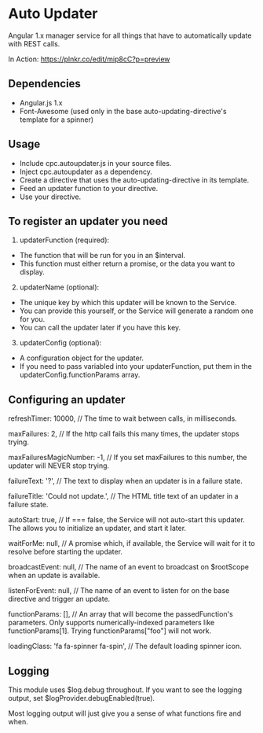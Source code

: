 # Auto Updater
Angular 1.x manager service for all things that have to automatically update with REST calls.

In Action: https://plnkr.co/edit/mip8cC?p=preview

## Dependencies
* Angular.js 1.x
* Font-Awesome (used only in the base auto-updating-directive's template for a spinner)

## Usage
* Include cpc.autoupdater.js in your source files.
* Inject cpc.autoupdater as a dependency.
* Create a directive that uses the auto-updating-directive in its template.
* Feed an updater function to your directive.
* Use your directive.

## To register an updater you need
1) updaterFunction (required):
* The function that will be run for you in an $interval.
* This function must either return a promise, or the data you want to display.

2) updaterName (optional): 
* The unique key by which this updater will be known to the Service.
* You can provide this yourself, or the Service will generate a random one for you.
* You can call the updater later if you have this key.

3) updaterConfig (optional):
* A configuration object for the updater. 
* If you need to pass variabled into your updaterFunction, put them in the updaterConfig.functionParams array.

## Configuring an updater
refreshTimer: 10000, // The time to wait between calls, in milliseconds.

maxFailures: 2, // If the http call fails this many times, the updater stops trying.

maxFailuresMagicNumber: -1, // If you set maxFailures to this number, the updater will NEVER stop trying.

failureText: '?', // The text to display when an updater is in a failure state.

failureTitle: 'Could not update.', // The HTML title text of an updater in a failure state.

autoStart: true, // If === false, the Service will not auto-start this updater.  The allows you to initialize an updater, and start it later.

waitForMe: null, // A promise which, if available, the Service will wait for it to resolve before starting the updater.

broadcastEvent: null, // The name of an event to broadcast on $rootScope when an update is available.

listenForEvent: null, // The name of an event to listen for on the base directive and trigger an update.

functionParams: [], // An array that will become the passedFunction's parameters.  Only supports numerically-indexed parameters like functionParams[1].  Trying functionParams["foo"] will not work.

loadingClass: 'fa fa-spinner fa-spin', // The default loading spinner icon.

## Logging
This module uses $log.debug throughout.  If you want to see the logging output, set $logProvider.debugEnabled(true).

Most logging output will just give you a sense of what functions fire and when.